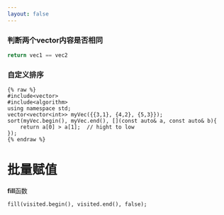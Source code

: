 ```yaml
---
layout: false
---
```




### 判断两个vector内容是否相同

```c++
return vec1 == vec2
```

### 自定义排序

```
{% raw %}
#include<vector>
#include<algorithm>
using namespace std;
vector<vector<int>> myVec({{3,1}, {4,2}, {5,3}});
sort(myVec.begin(), myVec.end(), [](const auto& a, const auto& b){
	return a[0] > a[1];  // hight to low
});
{% endraw %}
```

# 批量赋值

**fill**函数

```
fill(visited.begin(), visited.end(), false);
```

